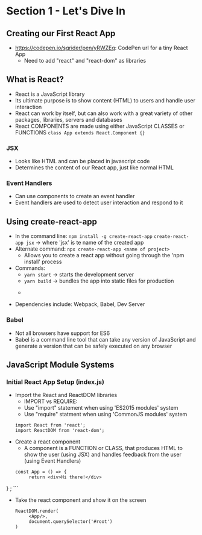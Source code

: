 # Section 1 - Let's Dive In

## Creating our First React App
* https://codepen.io/sgrider/pen/yRWZEq: CodePen url for a tiny React App
     * Need to add "react" and "react-dom" as libraries

## What is React?
* React is a JavaScript library
* Its ultimate purpose is to show content (HTML) to users and handle user interaction
* React can work by itself, but can also work with a great variety of other packages, libraries, servers and databases
* React COMPONENTS are made using either JavaScript CLASSES or FUNCTIONS
     ```class App extends React.Component {}```

### JSX
* Looks like HTML and can be placed in javascript code
* Determines the content of our React app, just like normal HTML

### Event Handlers
* Can use components to create an event handler
* Event handlers are used to detect user interaction and respond to it

## Using create-react-app
* In the command line:
     ```npm install -g create-react-app```
     ```create-react-app jsx``` -> where 'jsx' is te name of the created app
* Alternate command:
     ```npx create-react-app <name of project>```
     * Allows you to create a react app without going through the 'npm install' process
* Commands:
     * ```yarn start``` -> starts the development server
     * ```yarn build``` -> bundles the app into static files for production
     * ```yarn test  -> starts the test runner
* Dependencies include: Webpack, Babel, Dev Server

### Babel
* Not all browsers have support for ES6
* Babel is a command line tool that can take any version of JavaScript and generate a version that can be safely executed on any browser

## JavaScript Module Systems
### Initial React App Setup (index.js)
* Import the React and ReactDOM libraries
     * IMPORT vs REQUIRE:
     * Use "import" statement when using 'ES2015 modules' system
     * Use "require" statment when using 'CommonJS modules' system
     ```
     import React from 'react';
     import ReactDOM from 'react-dom';
     ```
* Create a react component
     * A component is a FUNCTION or CLASS, that produces HTML to show the user (using JSX) and handles feedback from the user (using Event Handlers)
     ```
     const App = () => {
          return <div>Hi there!</div>
}    ;
     ```
* Take the react component and show it on the screen
     ```
     ReactDOM.render(
          <App/>,
          document.querySelector('#root')
     )
     ```